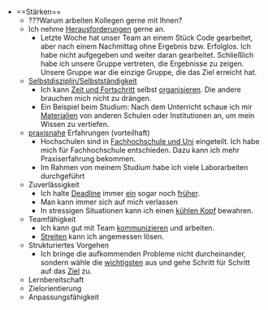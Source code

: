 - ==Stärken==
	- ???Warum arbeiten Kollegen gerne mit Ihnen?
	- Ich nehme <u>Herausforderungen</u> gerne an. 
		- Letzte Woche hat unser Team an einem Stück Code gearbeitet, aber nach einem Nachmittag ohne Ergebnis bzw. Erfolglos. Ich habe nicht aufgegeben und weiter daran gearbeitet. Schließlich habe ich unsere Gruppe vertreten, die Ergebnisse zu zeigen. Unsere Gruppe war die einzige Gruppe, die das Ziel erreicht hat.
	-  <u>Selbstdisziplin/Selbstständigkeit</u> 
		- Ich kann <u>Zeit und Fortschritt</u> selbst <u>organisieren</u>. Die andere brauchen mich nicht zu drängen.
		- Ein Beispiel beim Studium: Nach dem Unterricht schaue ich mir <u>Materialien</u> von anderen Schulen oder Institutionen an, um mein Wissen zu vertiefen.
	- <u>praxisnahe</u> Erfahrungen (vorteilhaft)
		- Hochschulen sind in <u>Fachhochschule und Uni</u> eingeteilt. Ich habe mich für Fachhochschule entschieden. Dazu kann ich mehr Praxiserfahrung bekommen.
		- Im Rahmen von meinem Studium habe ich viele Laborarbeiten durchgeführt 
	- Zuverlässigkeit 
		- Ich halte <u>Deadline</u> immer <u>ein</u> sogar noch <u>früher</u>.
		- Man kann immer sich auf mich verlassen
		- In stressigen Situationen kann ich einen <u>kühlen Kopf</u> bewahren.
	- Teamfähigkeit 
		- Ich kann gut mit Team <u>kommunizieren</u> und arbeiten. 
		- <u>Streiten</u> kann ich angemessen lösen.
	- Strukturiertes Vorgehen
		- Ich bringe die aufkommenden Probleme nicht durcheinander, sondern wähle die <u>wichtigsten</u> aus und gehe Schritt für Schritt auf das <u>Ziel</u> zu.
	- Lernbereitschaft
	- Zielorientierung
	- Anpassungsfähigkeit 